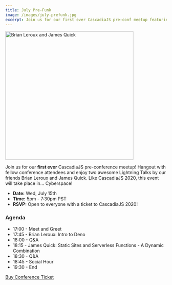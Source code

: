 ```yaml
---
title: July Pre-Funk
image: /images/july-prefunk.jpg
excerpt: Join us for our first ever CascadiaJS pre-conf meetup featuring ⚡️ talks by Brian Leroux and James Quick!
---
```

<img src="/images/july-prefunk.jpg" alt="Brian Leroux and James Quick" style="height:400px;width:400px"/>

Join us for our **first ever** CascadiaJS pre-conference meetup! Hangout with fellow conference attendees and enjoy two awesome Lightning Talks by our friends Brian Leroux and James Quick. Like CascadiaJS 2020, this event will take place in... Cyberspace!

* **Date:** Wed, July 15th
* **Time:** 5pm - 7:30pm PST
* **RSVP:** Open to everyone with a ticket to CascadiaJS 2020!

### Agenda

* 17:00 - Meet and Greet
* 17:45 - Brian Leroux: Intro to Deno
* 18:00 - Q&A
* 18:15 - James Quick: Static Sites and Serverless Functions - A Dynamic Combination
* 18:30 - Q&A
* 18:45 - Social Hour
* 19:30 - End

<div class="cta"><a href="https://ti.to/event-loop/cascadiajs-2020/">Buy Conference Ticket</a></div>